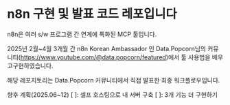 # n8n 구현 및 발표 코드 레포입니다

n8n은 여러 s/w 프로그램 간 연계에 특화된 MCP 툴입니다.

2025년 2월~4월 3개월 간 n8n Korean Ambassador 인 Data.Popcorn님의 커뮤니티(https://www.youtube.com/@data.popcorn/featured)에서 툴 사용법을 배우고구현하였습니다.

해당 레포지토리는 Data.Popcorn 커뮤니티에서 직접 발표한 최종 워크플로우입니다.

향후 계획(2025.06~12)
[ ]: 셀프 호스팅으로 내 서버 구축
[ ]: 3개 기능 더 구현하기
